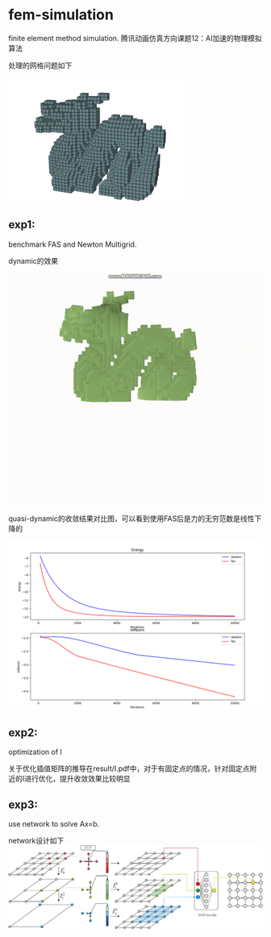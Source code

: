 # fem-simulation
finite element method simulation.
腾讯动画仿真方向课题12：AI加速的物理模拟算法

处理的网格问题如下

![image](https://github.com/caixiao-0725/fem-simulation/blob/main/result/mesh.png )

## exp1:

benchmark   FAS and Newton Multigrid.

dynamic的效果

![image](https://github.com/caixiao-0725/fem-simulation/blob/main/result/dynamic.gif )   

quasi-dynamic的收敛结果对比图，可以看到使用FAS后是力的无穷范数是线性下降的

![image](https://github.com/caixiao-0725/fem-simulation/blob/main/result/exp1.png )  

## exp2:

optimization of I

关于优化插值矩阵的推导在result/I.pdf中，对于有固定点的情况，针对固定点附近的I进行优化，提升收敛效果比较明显

## exp3:

use network to solve Ax=b.

network设计如下
![image](https://github.com/caixiao-0725/fem-simulation/blob/main/result/exp3.png )  